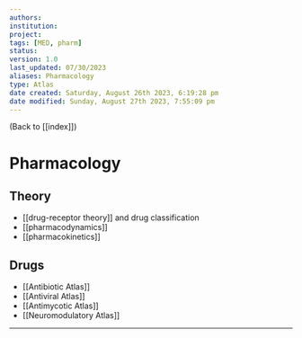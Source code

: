 ```yaml
---
authors: 
institution: 
project: 
tags: [MED, pharm]
status: 
version: 1.0
last_updated: 07/30/2023
aliases: Pharmacology
type: Atlas
date created: Saturday, August 26th 2023, 6:19:28 pm
date modified: Sunday, August 27th 2023, 7:55:09 pm
---
```


(Back to [[index]])

# Pharmacology

## Theory
- [[drug-receptor theory]] and drug classification
- [[pharmacodynamics]]
- [[pharmacokinetics]]

## Drugs
- [[Antibiotic Atlas]]
- [[Antiviral Atlas]]
- [[Antimycotic Atlas]]
- [[Neuromodulatory Atlas]]

---